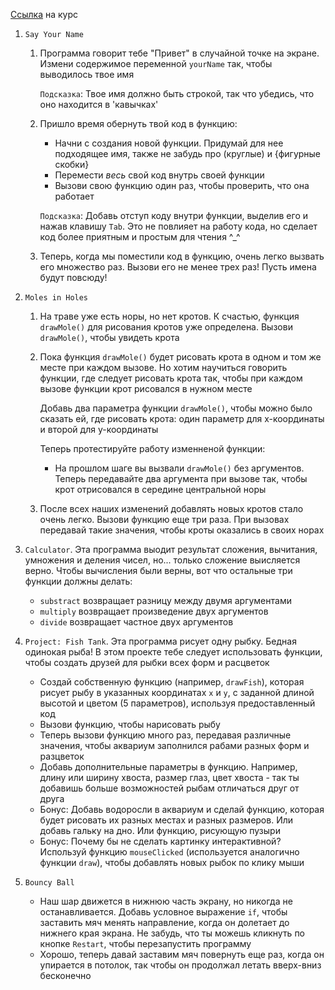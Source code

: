 [Ссылка](https://www.khanacademy.org/computing/computer-programming/programming) на курс

1. `Say Your Name`

   1. Программа говорит тебе "Привет" в случайной точке на экране. Измени содержимое переменной `yourName` так, чтобы выводилось твое имя

      `Подсказка`: Твое имя должно быть строкой, так что убедись, что оно находится в 'кавычках'

   2. Пришло время обернуть твой код в функцию:

      - Начни с создания новой функции. Придумай для нее подходящее имя, также не забудь про (круглые) и {фигурные скобки}
      - Перемести *весь* свой код внутрь своей функции
      - Вызови свою функцию один раз, чтобы проверить, что она работает

      `Подсказка`: Добавь отступ коду внутри функции, выделив его и нажав клавишу `Tab`. Это не повлияет на работу кода, но сделает код более приятным и простым для чтения ^_^

   3. Теперь, когда мы поместили код в функцию, очень легко вызвать его множество раз. Вызови его не менее трех раз! Пусть имена будут повсюду!

2. `Moles in Holes`

   1. На траве уже есть норы, но нет кротов. К счастью, функция `drawMole()` для рисования кротов уже определена. Вызови `drawMole()`, чтобы увидеть крота

   2. Пока функция `drawMole()` будет рисовать крота в одном и том же месте при каждом вызове. Но хотим научиться говорить функции, где следует рисовать крота так, чтобы при каждом вызове функции крот рисовался в нужном месте

      Добавь два параметра функции `drawMole()`, чтобы можно было сказать ей, где рисовать крота: один параметр для х-координаты и второй для у-координаты

      Теперь протестируйте работу изменненой функции:

      - На прошлом шаге вы вызвали `drawMole()` без аргументов. Теперь передавайте два аргумента при вызове так, чтобы крот отрисовался в середине центральной норы

   3. После всех наших изменений добавлять новых кротов стало очень легко. Вызови функцию еще три раза. При вызовах передавай такие значения, чтобы кроты оказались в своих норах

3. `Calculator`. Эта программа выодит результат сложения, вычитания, умножения и деления чисел, но... только сложение выисляется верно. Чтобы вычисления были верны, вот что остальные три функции должны делать:

   - `substract` возвращает разницу между двумя аргументами
   - `multiply` возвращает произведение двух аргументов
   - `divide` возвращает частное двух аргументов

4. `Project: Fish Tank`. Эта программа рисует одну рыбку. Бедная одинокая рыба! В этом проекте тебе следует использовать функции, чтобы создать друзей для рыбки всех форм и расцветок

   - Создай собственную функцию (например, `drawFish`), которая рисует рыбу в указанных координатах `x` и `y`, с заданной длиной высотой и цветом (5 параметров), используя предоставленный код
   - Вызови функцию, чтобы нарисовать рыбу
   - Теперь вызови функцию много раз, передавая различные значения, чтобы аквариум заполнился рабами разных форм и разцветок
   - Добавь дополнительные параметры в функцию. Например, длину или ширину хвоста, размер глаз, цвет хвоста - так ты добавишь больше возможностей рыбам отличаться друг от друга
   - Бонус: Добавь водоросли в аквариум и сделай функцию, которая будет рисовать их разных местах и разных размеров. Или добавь гальку на дно. Или функцию, рисующую пузыри
   - Бонус: Почему бы не сделать картинку интерактивной? Используй функцию `mouseClicked` (используется аналогично функции `draw`), чтобы добавлять новых рыбок по клику мыши

5. `Bouncy Ball`

   - Наш шар движется в нижнюю часть экрану, но никогда не останавливается. Добавь условное выражение `if`, чтобы заставить мяч менять направление, когда он долетает до нижнего края экрана. Не забудь, что ты можешь кликнуть по кнопке `Restart`, чтобы перезапустить программу
   - Хорошо, теперь давай заставим мяч повернуть еще раз, когда он упирается в потолок, так чтобы он продолжал летать вверх-вниз бесконечно
